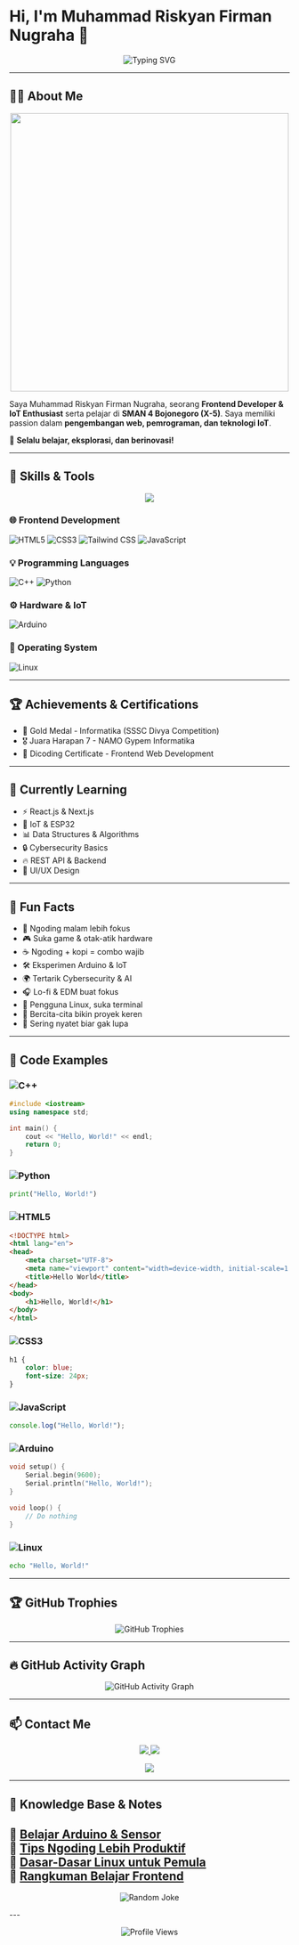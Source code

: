 # Hi, I'm Muhammad Riskyan Firman Nugraha 👋  
<p align="center">
  <img src="https://readme-typing-svg.herokuapp.com?font=Fira+Code&pause=1000&color=4FC3F7&width=435&lines=Frontend+Dev+%7C+IoT+Hobbyist;Coding+Everyday+%7C+Always+Learning;C%2B%2B+%7C+Python+%7C+JavaScript+%7C+Arduino" alt="Typing SVG" />
</p>




---

## 👨‍💻 About Me  
<p align="center">
  <img src="https://media.giphy.com/media/qgQUggAC3Pfv687qPC/giphy.gif" width="500">
</p>

Saya Muhammad Riskyan Firman Nugraha, seorang **Frontend Developer & IoT Enthusiast** serta pelajar di **SMAN 4 Bojonegoro (X-5)**. Saya memiliki passion dalam **pengembangan web, pemrograman, dan teknologi IoT**.  

🚀 **Selalu belajar, eksplorasi, dan berinovasi!**


---

## 🔧 Skills & Tools
<p align="center">
  <img src="https://skillicons.dev/icons?i=html,css,js,tailwind,react,arduino,linux,vscode,github" />
</p>

### 🌐 Frontend Development  
<p>
  <img src="https://img.shields.io/badge/HTML5-E34F26?style=for-the-badge&logo=html5&logoColor=white" alt="HTML5" />
  <img src="https://img.shields.io/badge/CSS3-1572B6?style=for-the-badge&logo=css3&logoColor=white" alt="CSS3" />
  <img src="https://img.shields.io/badge/Tailwind_CSS-06B6D4?style=for-the-badge&logo=tailwindcss&logoColor=white" alt="Tailwind CSS" />
  <img src="https://img.shields.io/badge/JavaScript-F7DF1E?style=for-the-badge&logo=javascript&logoColor=black" alt="JavaScript" />
</p>

### 💡 Programming Languages  
<p>
  <img src="https://img.shields.io/badge/C++-00599C?style=for-the-badge&logo=cplusplus&logoColor=white" alt="C++" />
  <img src="https://img.shields.io/badge/Python-3776AB?style=for-the-badge&logo=python&logoColor=white" alt="Python" />
</p>

### ⚙️ Hardware & IoT  
<p>
  <img src="https://img.shields.io/badge/Arduino-00979D?style=for-the-badge&logo=arduino&logoColor=white" alt="Arduino" />
</p>

### 🐧 Operating System  
<p>
  <img src="https://img.shields.io/badge/Linux-FCC624?style=for-the-badge&logo=linux&logoColor=black" alt="Linux" />
</p>

---

## 🏆 Achievements & Certifications

- 🥇 Gold Medal - Informatika (SSSC Divya Competition)  
- 🎖️ Juara Harapan 7 - NAMO Gypem Informatika  
- 📜 Dicoding Certificate - Frontend Web Development  


---
## 🎯 Currently Learning  
- ⚡ React.js & Next.js  
- 🤖 IoT & ESP32  
- 📊 Data Structures & Algorithms  
- 🔒 Cybersecurity Basics  
- 🔥 REST API & Backend  
- 🎨 UI/UX Design  
 

---
## 🎉 Fun Facts  
- 💙 Ngoding malam lebih fokus  
- 🎮 Suka game & otak-atik hardware  
- ☕ Ngoding + kopi = combo wajib  
- 🛠️ Eksperimen Arduino & IoT  
- 🌍 Tertarik Cybersecurity & AI  
- 🎧 Lo-fi & EDM buat fokus  
- 🐧 Pengguna Linux, suka terminal  
- 🚀 Bercita-cita bikin proyek keren  
- 📝 Sering nyatet biar gak lupa  


---

## 📝 Code Examples  

### ![C++](https://img.shields.io/badge/C++-00599C?style=for-the-badge&logo=c%2b%2b&logoColor=white)  
```cpp
#include <iostream>
using namespace std;

int main() {
    cout << "Hello, World!" << endl;
    return 0;
}
```

### ![Python](https://img.shields.io/badge/Python-3776AB?style=for-the-badge&logo=python&logoColor=white)  
```python
print("Hello, World!")
```

### ![HTML5](https://img.shields.io/badge/HTML5-E34F26?style=for-the-badge&logo=html5&logoColor=white)  
```html
<!DOCTYPE html>
<html lang="en">
<head>
    <meta charset="UTF-8">
    <meta name="viewport" content="width=device-width, initial-scale=1.0">
    <title>Hello World</title>
</head>
<body>
    <h1>Hello, World!</h1>
</body>
</html>
```

### ![CSS3](https://img.shields.io/badge/CSS3-1572B6?style=for-the-badge&logo=css3&logoColor=white)  
```css
h1 {
    color: blue;
    font-size: 24px;
}
```

### ![JavaScript](https://img.shields.io/badge/JavaScript-F7DF1E?style=for-the-badge&logo=javascript&logoColor=black)  
```javascript
console.log("Hello, World!");
```

### ![Arduino](https://img.shields.io/badge/Arduino-00979D?style=for-the-badge&logo=arduino&logoColor=white)  
```cpp
void setup() {
    Serial.begin(9600);
    Serial.println("Hello, World!");
}

void loop() {
    // Do nothing
}
```

### ![Linux](https://img.shields.io/badge/Linux-FCC624?style=for-the-badge&logo=linux&logoColor=black)  
```bash
echo "Hello, World!"
```

---

## 🏆 GitHub Trophies  
<p align="center">
  <img src="https://github-profile-trophy.vercel.app/?username=yourgithubusername&theme=radical&no-bg=true&no-frame=true" alt="GitHub Trophies" />
</p>

---


## 🔥 GitHub Activity Graph  
<p align="center">
  <img src="https://github-readme-activity-graph.vercel.app/graph?username=yourgithubusername&theme=redical" alt="GitHub Activity Graph" />
</p>

---

## 📫 Contact Me
<p align="center"> <a href="https://instagram.com/pirmannichol"> <img src="https://img.shields.io/badge/Instagram-E4405F?style=for-the-badge&logo=instagram&logoColor=white" /> </a> <a href="https://wa.me/6282245119769"> <img src="https://img.shields.io/badge/WhatsApp-25D366?style=for-the-badge&logo=whatsapp&logoColor=white" /> </a> </p>
<p align="center"> <img src="https://capsule-render.vercel.app/api?type=waving&color=4FC3F7&height=100&section=footer"/> </p> 

---
## 🧠 Knowledge Base & Notes
📌 [Belajar Arduino & Sensor](https://github.com/pirmannichol/arduino-sensor-tutorial)  
📌 [Tips Ngoding Lebih Produktif](https://github.com/pirmannichol/ngoding-produktif-tips)  
📌 [Dasar-Dasar Linux untuk Pemula](https://github.com/pirmannichol/dasar-linux-pemula)  
📌 [Rangkuman Belajar Frontend](https://github.com/pirmannichol/frontend-learning-summary)
---
<p align="center">
  <img src="https://readme-jokes.vercel.app/api" alt="Random Joke" />
</p>
---

<p align="center">
  <img src="https://komarev.com/ghpvc/?username=yourgithubusername&style=flat-square&color=blue" alt="Profile Views" />
</p>


